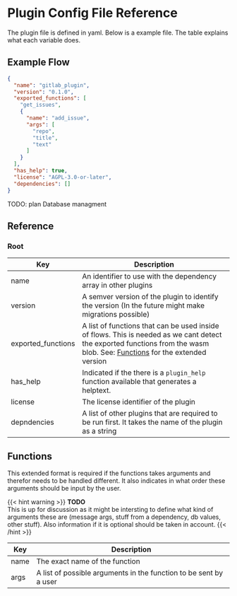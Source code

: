 # Plugin Config File Reference

The plugin file is defined in yaml. Below is a example file. The table explains what each variable does.

## Example Flow

```json
{
  "name": "gitlab_plugin",
  "version": "0.1.0",
  "exported_functions": [
    "get_issues",
    {
      "name": "add_issue",
      "args": [
        "repo",
        "title",
        "text"
      ]
    }
  ],
  "has_help": true,
  "license": "AGPL-3.0-or-later",
  "dependencies": []
}
```

TODO: plan Database managment

## Reference

### Root

| Key                | Description                                                                                            |
| ------------------ | ------------------------------------------------------------------------------------------------------ |
| name               | An identifier to use with the dependency array in other plugins                                        |
| version            | A semver version of the plugin to identify the version (In the future might make migrations possible)  |
| exported_functions | A list of functions that can be used inside of flows. This is needed as we cant detect the exported functions from the wasm blob. See: [Functions](#functions) for the extended version |
| has_help           | Indicated if the there is a `plugin_help` function available that generates a helptext.                |
| license            | The license identifier of the plugin                                                                   |
| depndencies        | A list of other plugins that are required to be run first. It takes the name of the plugin as a string |

## Functions

This extended format is required if the functions takes arguments and therefor needs to be handled different. It also indicates in what order these arguments should be input by the user.

{{< hint warning >}}
**TODO**  
This is up for discussion as it might be intersting to define what kind of arguments these are (message args, stuff from a dependency, db values, other stuff). Also information if it is optional should be taken in account.
{{< /hint >}}

| Key                | Description                                                             |
| ------------------ | ----------------------------------------------------------------------- |
| name               | The exact name of the function                                          |
| args               | A list of possible arguments in the function to be sent by a user       |